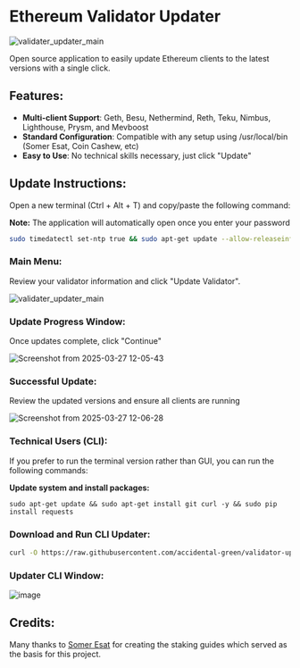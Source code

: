 # Ethereum Validator Updater

![validater_updater_main](https://github.com/user-attachments/assets/ec95758d-dcdd-4195-beab-a48aa317e46c)

Open source application to easily update Ethereum clients to the latest versions with a single click.

## Features:

- **Multi-client Support**: Geth, Besu, Nethermind, Reth, Teku, Nimbus, Lighthouse, Prysm, and Mevboost
- **Standard Configuration**: Compatible with any setup using /usr/local/bin (Somer Esat, Coin Cashew, etc)
- **Easy to Use**: No technical skills necessary, just click "Update"

## Update Instructions:
Open a new terminal (Ctrl + Alt + T) and copy/paste the following command:

**Note:** The application will automatically open once you enter your password


```bash
sudo timedatectl set-ntp true && sudo apt-get update --allow-releaseinfo-change || true && sudo apt install -y curl && bash <(curl -s https://raw.githubusercontent.com/accidental-green/validator-updater/main/install.sh)
```

### Main Menu:

Review your validator information and click "Update Validator".

![validater_updater_main](https://github.com/user-attachments/assets/ec95758d-dcdd-4195-beab-a48aa317e46c)

### Update Progress Window:
Once updates complete, click "Continue"


![Screenshot from 2025-03-27 12-05-43](https://github.com/user-attachments/assets/a7dd2a2f-8597-492e-8df0-3b0a0b9080e6)


### Successful Update:
Review the updated versions and ensure all clients are running

![Screenshot from 2025-03-27 12-06-28](https://github.com/user-attachments/assets/addf4cf3-c5f9-445d-a98b-74e7c35292c4)


### Technical Users (CLI):

If you prefer to run the terminal version rather than GUI, you can run the following commands:

**Update system and install packages:**

```sudo apt-get update && sudo apt-get install git curl -y && sudo pip install requests```

### Download and Run CLI Updater:

```bash
curl -O https://raw.githubusercontent.com/accidental-green/validator-updater/main/modules/validator_updater_cli.py && python3 validator_updater_cli.py
```

### Updater CLI Window:

![image](https://github.com/accidental-green/validator-update/assets/72235883/815da101-3077-4a56-afc8-98bec9a1372b)


## Credits:

Many thanks to [Somer Esat](https://github.com/SomerEsat/ethereum-staking-guides) for creating the staking guides which served as the basis for this project.
